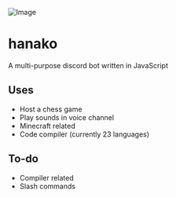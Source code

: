 ![Image](https://i.imgur.com/RZKGQ7z.png)
# hanako
A multi-purpose discord bot written in JavaScript

## Uses
* Host a chess game
* Play sounds in voice channel
* Minecraft related
* Code compiler (currently 23 languages)

## To-do
* Compiler related
* Slash commands

